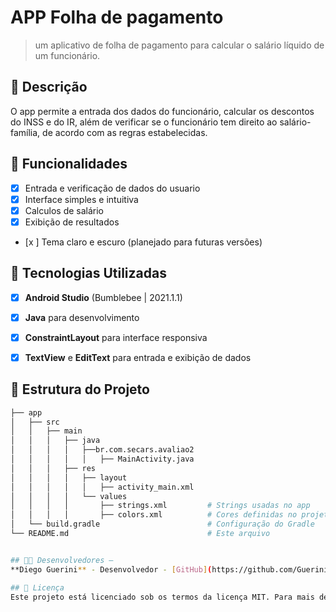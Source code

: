 # **APP Folha de pagamento**

> um aplicativo de folha de pagamento para calcular o salário líquido de um funcionário.

## 📱 Descrição

O app permite a entrada dos dados do funcionário, calcular os descontos do INSS e do IR, além de verificar se o funcionário tem direito ao salário-família, de acordo
com as regras estabelecidas.

## 🔧 Funcionalidades

- [x] Entrada e verificação de dados do usuario
- [x] Interface simples e intuitiva
- [x] Calculos de salário
- [x] Exibição de resultados
- [x ] Tema claro e escuro (planejado para futuras versões)

## 🚀 Tecnologias Utilizadas

- [x] **Android Studio** (Bumblebee | 2021.1.1)
- [x] **Java** para desenvolvimento
- [x] **ConstraintLayout** para interface responsiva
- [x] **TextView** e **EditText** para entrada e exibição de dados



## 📂 Estrutura do Projeto

```bash
├── app
│   ├── src
│   │   ├── main
│   │   │   ├── java
│   │   │   │   ├──br.com.secars.avaliao2
│   │   │   │   │   ├── MainActivity.java
│   │   │   ├── res
│   │   │   │   ├── layout
│   │   │   │   │   ├── activity_main.xml
│   │   │   │   └── values
│   │   │   │       ├── strings.xml         # Strings usadas no app
│   │   │   │       ├── colors.xml          # Cores definidas no projeto
│   └── build.gradle                        # Configuração do Gradle
└── README.md                               # Este arquivo


## 👨‍💻 Desenvolvedores – 
**Diego Guerini** - Desenvolvedor - [GitHub](https://github.com/GueriniFiles)

## 📄 Licença 
Este projeto está licenciado sob os termos da licença MIT. Para mais detalhes, veja o arquivo [LICENSE](LICENSE).
